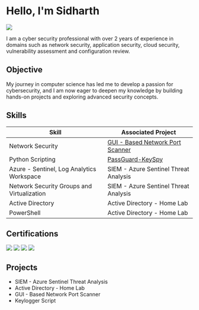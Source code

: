 # Hello, I'm Sidharth
<a href="https://linkedin.com/in/sidsm"><img src="https://img.shields.io/badge/-LinkedIn-0072b1?&style=for-the-badge&logo=linkedin&logoColor=white" /></a>

I am a cyber security professional with over 2 years of experience in domains such as network security, application security, cloud security, vulnerability assessment and configuration review. 

## Objective

My journey in computer science has led me to develop a passion for cybersecurity, and I am now eager to deepen my knowledge by building hands-on projects and exploring advanced security concepts.

## Skills

| Skill                                         | Associated Project         |
|-----------------------------------------------|----------------------------|
| Network Security                              | <a href="https://github.com/sid2787/GUI-Based-Network-Port-Scanner">GUI - Based Network Port Scanner</a>|
| Python Scripting                              | <a href="https://github.com/sid2787/Keylogger-Script">PassGuard-KeySpy</a>|
| Azure - Sentinel, Log Analytics Workspace     | SIEM - Azure Sentinel Threat Analysis |
| Network Security Groups and Virtualization    | SIEM - Azure Sentinel Threat Analysis |
| Active Directory                              | Active Directory - Home Lab |
| PowerShell                                    | Active Directory - Home Lab |

## Certifications

<div>
<img src="https://img.shields.io/badge/CEH-A10000?style=for-the-badge&logoColor=white" />
<img src="https://img.shields.io/badge/eJPT-000000?style=for-the-badge&logo=ine&logoColor=white" />
<img src="https://img.shields.io/badge/AWS%20CCP-FF9900?style=for-the-badge&logo=Amazon%20Aws&logoColor=white" />
<img src="https://img.shields.io/badge/Azure%20AZ--900-0089D6?style=for-the-badge&logo=microsoft-azure&logoColor=white" />
</div>

## Projects
- SIEM - Azure Sentinel Threat Analysis
- Active Directory - Home Lab
- GUI - Based Network Port Scanner
- Keylogger Script
